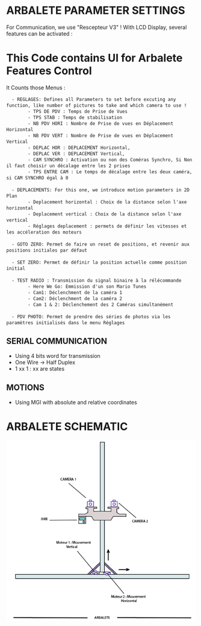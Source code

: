 # ARBALETE PARAMETER SETTINGS
For Communication, we use "Rescepteur V3" ! 
With LCD Display, several features can be activated : 

# This Code contains UI for Arbalete Features Control
It Counts those Menus :

      - REGLAGES: Defines all Parameters to set before excuting any function, like number of pictures to take and which camera to use !
            - TPS DE PDV : Temps de Prise de Vues
            - TPS STAB : Temps de stabilisation
            - NB PDV HORI : Nombre de Prise de vues en Déplacement Horizontal
            - NB PDV VERT : Nombre de Prise de vues en Déplacement Vertical
            - DEPLAC HOR : DEPLACEMENT Horizontal, 
            - DEPLAC VER : DEPLACEMENT Vertical,
            - CAM SYNCHRO : Activation ou non des Coméras Synchro, Si Non il faut choisir un décalage entre les 2 prises
            - TPS ENTRE CAM : Le temps de décalage entre les deux caméra, si CAM SYNCHRO égal à 0 
      
      - DEPLACEMENTS: For this one, we introduce motion parameters in 2D Plan
            - Deplacement horizontal : Choix de la distance selon l'axe horizontal
            - Deplacement vertical : Choix de la distance selon l'axe vertical
            - Réglages deplacement : permets de définir les vitesses et les accéleration des moteurs
      
      - GOTO ZERO: Permet de faire un reset de positions, et revenir aux positions initiales par défaut
    
      - SET ZERO: Permet de définir la position actuelle comme position initial

      - TEST RADIO : Transmission du signal binaire à la rélécommande
            - Here We Go: Emmission d'un son Mario Tunes
            - Cam1: Déclenchment de la caméra 1 
            - Cam2: Déclenchment de la caméra 2
            - Cam 1 & 2: Déclenchement des 2 Caméras simultanément
      
      - PDV PHOTO: Permet de prendre des séries de photos via les paramètres initialisés dans le menu Réglages

## SERIAL COMMUNICATION 
- Using 4 bits word for transmission 
- One Wire -> Half Duplex
- 1 xx 1 : xx are states

## MOTIONS
- Using MGI with absolute and relative coordinates

# ARBALETE SCHEMATIC
<img src="ARBALETE.PNG"
     alt="Arbalète"
     style="float: left; margin-right: 12px;" />
